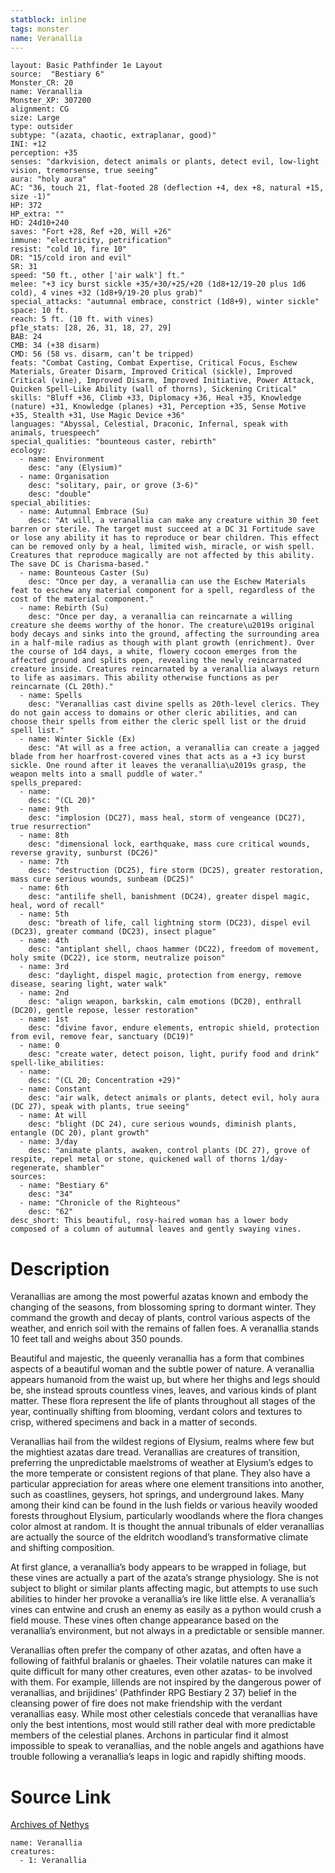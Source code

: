 ```yaml
---
statblock: inline
tags: monster
name: Veranallia
---
```

```statblock
layout: Basic Pathfinder 1e Layout
source:  "Bestiary 6"
Monster_CR: 20
name: Veranallia
Monster_XP: 307200
alignment: CG
size: Large
type: outsider
subtype: "(azata, chaotic, extraplanar, good)"
INI: +12
perception: +35
senses: "darkvision, detect animals or plants, detect evil, low-light vision, tremorsense, true seeing"
aura: "holy aura"
AC: "36, touch 21, flat-footed 28 (deflection +4, dex +8, natural +15, size -1)"
HP: 372
HP_extra: ""
HD: 24d10+240
saves: "Fort +28, Ref +20, Will +26"
immune: "electricity, petrification"
resist: "cold 10, fire 10"
DR: "15/cold iron and evil"
SR: 31
speed: "50 ft., other ['air walk'] ft."
melee: "+3 icy burst sickle +35/+30/+25/+20 (1d8+12/19-20 plus 1d6 cold), 4 vines +32 (1d8+9/19-20 plus grab)"
special_attacks: "autumnal embrace, constrict (1d8+9), winter sickle"
space: 10 ft.
reach: 5 ft. (10 ft. with vines)
pf1e_stats: [28, 26, 31, 18, 27, 29]
BAB: 24
CMB: 34 (+38 disarm)
CMD: 56 (58 vs. disarm, can’t be tripped)
feats: "Combat Casting, Combat Expertise, Critical Focus, Eschew Materials, Greater Disarm, Improved Critical (sickle), Improved Critical (vine), Improved Disarm, Improved Initiative, Power Attack, Quicken Spell-Like Ability (wall of thorns), Sickening Critical"
skills: "Bluff +36, Climb +33, Diplomacy +36, Heal +35, Knowledge (nature) +31, Knowledge (planes) +31, Perception +35, Sense Motive +35, Stealth +31, Use Magic Device +36"
languages: "Abyssal, Celestial, Draconic, Infernal, speak with animals, truespeech"
special_qualities: "bounteous caster, rebirth"
ecology:
  - name: Environment
    desc: "any (Elysium)"
  - name: Organisation
    desc: "solitary, pair, or grove (3-6)"
    desc: "double"
special_abilities:
  - name: Autumnal Embrace (Su)
    desc: "At will, a veranallia can make any creature within 30 feet barren or sterile. The target must succeed at a DC 31 Fortitude save or lose any ability it has to reproduce or bear children. This effect can be removed only by a heal, limited wish, miracle, or wish spell. Creatures that reproduce magically are not affected by this ability. The save DC is Charisma-based."
  - name: Bounteous Caster (Su)
    desc: "Once per day, a veranallia can use the Eschew Materials feat to eschew any material component for a spell, regardless of the cost of the material component."
  - name: Rebirth (Su)
    desc: "Once per day, a veranallia can reincarnate a willing creature she deems worthy of the honor. The creature\u2019s original body decays and sinks into the ground, affecting the surrounding area in a half-mile radius as though with plant growth (enrichment). Over the course of 1d4 days, a white, flowery cocoon emerges from the affected ground and splits open, revealing the newly reincarnated creature inside. Creatures reincarnated by a veranallia always return to life as aasimars. This ability otherwise functions as per reincarnate (CL 20th)."
  - name: Spells
    desc: "Veranallias cast divine spells as 20th-level clerics. They do not gain access to domains or other cleric abilities, and can choose their spells from either the cleric spell list or the druid spell list."
  - name: Winter Sickle (Ex)
    desc: "At will as a free action, a veranallia can create a jagged blade from her hoarfrost-covered vines that acts as a +3 icy burst sickle. One round after it leaves the veranallia\u2019s grasp, the weapon melts into a small puddle of water."
spells_prepared:
  - name:
    desc: "(CL 20)"
  - name: 9th
    desc: "implosion (DC27), mass heal, storm of vengeance (DC27), true resurrection"
  - name: 8th
    desc: "dimensional lock, earthquake, mass cure critical wounds, reverse gravity, sunburst (DC26)"
  - name: 7th
    desc: "destruction (DC25), fire storm (DC25), greater restoration, mass cure serious wounds, sunbeam (DC25)"
  - name: 6th
    desc: "antilife shell, banishment (DC24), greater dispel magic, heal, word of recall"
  - name: 5th
    desc: "breath of life, call lightning storm (DC23), dispel evil (DC23), greater command (DC23), insect plague"
  - name: 4th
    desc: "antiplant shell, chaos hammer (DC22), freedom of movement, holy smite (DC22), ice storm, neutralize poison"
  - name: 3rd
    desc: "daylight, dispel magic, protection from energy, remove disease, searing light, water walk"
  - name: 2nd
    desc: "align weapon, barkskin, calm emotions (DC20), enthrall (DC20), gentle repose, lesser restoration"
  - name: 1st
    desc: "divine favor, endure elements, entropic shield, protection from evil, remove fear, sanctuary (DC19)"
  - name: 0
    desc: "create water, detect poison, light, purify food and drink"
spell-like_abilities:
  - name:
    desc: "(CL 20; Concentration +29)"
  - name: Constant
    desc: "air walk, detect animals or plants, detect evil, holy aura (DC 27), speak with plants, true seeing"
  - name: At will
    desc: "blight (DC 24), cure serious wounds, diminish plants, entangle (DC 20), plant growth"
  - name: 3/day
    desc: "animate plants, awaken, control plants (DC 27), grove of respite, repel metal or stone, quickened wall of thorns 1/day-regenerate, shambler"
sources:
  - name: "Bestiary 6"
    desc: "34"
  - name: "Chronicle of the Righteous"
    desc: "62"
desc_short: This beautiful, rosy-haired woman has a lower body composed of a column of autumnal leaves and gently swaying vines.
```
# Description
Veranallias are among the most powerful azatas known and embody the changing of the seasons, from blossoming spring to dormant winter. They command the growth and decay of plants, control various aspects of the weather, and enrich soil with the remains of fallen foes. A veranallia stands 10 feet tall and weighs about 350 pounds. 

Beautiful and majestic, the queenly veranallia has a form that combines aspects of a beautiful woman and the subtle power of nature. A veranallia appears humanoid from the waist up, but where her thighs and legs should be, she instead sprouts countless vines, leaves, and various kinds of plant matter. These flora represent the life of plants throughout all stages of the year, continually shifting from blooming, verdant colors and textures to crisp, withered specimens and back in a matter of seconds. 

Veranallias hail from the wildest regions of Elysium, realms where few but the mightiest azatas dare tread. Veranallias are creatures of transition, preferring the unpredictable maelstroms of weather at Elysium’s edges to the more temperate or consistent regions of that plane. They also have a particular appreciation for areas where one element transitions into another, such as coastlines, geysers, hot springs, and underground lakes. Many among their kind can be found in the lush fields or various heavily wooded forests throughout Elysium, particularly woodlands where the flora changes color almost at random. It is thought the annual tribunals of elder veranallias are actually the source of the eldritch woodland’s transformative climate and shifting composition. 

At first glance, a veranallia’s body appears to be wrapped in foliage, but these vines are actually a part of the azata’s strange physiology. She is not subject to blight or similar plants affecting magic, but attempts to use such abilities to hinder her provoke a veranallia’s ire like little else. A veranallia’s vines can entwine and crush an enemy as easily as a python would crush a field mouse. These vines often change appearance based on the veranallia’s environment, but not always in a predictable or sensible manner. 

Veranallias often prefer the company of other azatas, and often have a following of faithful bralanis or ghaeles. Their volatile natures can make it quite difficult for many other creatures, even other azatas- to be involved with them. For example, lillends are not inspired by the dangerous power of veranallias, and brijidines’ (Pathfinder RPG Bestiary 2 37) belief in the cleansing power of fire does not make friendship with the verdant veranallias easy. While most other celestials concede that veranallias have only the best intentions, most would still rather deal with more predictable members of the celestial planes. Archons in particular find it almost impossible to speak to veranallias, and the noble angels and agathions have trouble following a veranallia’s leaps in logic and rapidly shifting moods.
# Source Link
[Archives of Nethys](https://aonprd.com/MonsterDisplay.aspx?ItemName=Veranallia)
```encounter-table
name: Veranallia
creatures:
  - 1: Veranallia
```
